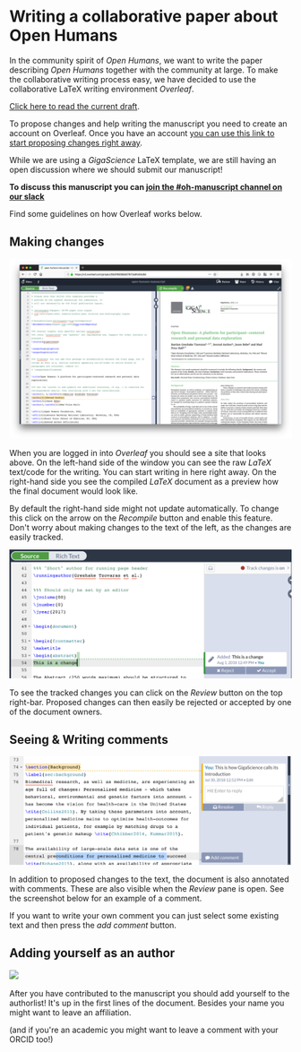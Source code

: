 # Writing a collaborative paper about Open Humans

In the community spirit of *Open Humans*, we want to write the paper describing *Open Humans*
together with the community at large. To make the collaborative writing process easy, we
have decided to use the collaborative LaTeX writing environment *Overleaf*.

[Click here to read the current draft](https://v2.overleaf.com/read/kybdrqszgpzs).

To propose changes and help writing the manuscript you need to create an account on Overleaf.
Once you have an account [you can use this link to start proposing changes right away](https://v2.overleaf.com/8738396447qmjjpsytdpgz).

While we are using a *GigaScience* LaTeX template, we are still having an open discussion where we should submit our manuscript!

**To discuss this manuscript you can [join the #oh-manuscript channel on our slack](http://slackin.openhumans.org/)**

Find some guidelines on how Overleaf works below.

## Making changes

![](img/editing.png)

When you are logged in into *Overleaf* you should see a site that looks above. On the left-hand side of the window you can see the raw *LaTeX* text/code for the writing. You can start writing in here right away.
On the right-hand side you see the compiled *LaTeX* document as a preview how the final document would look like.

By default the right-hand side might not update automatically. To change this click on the arrow on the *Recompile* button and enable this feature. Don't worry about making changes to the text of the left, as the changes are easily tracked.

![](img/track-changes.png)

To see the tracked changes you can click on the *Review* button on the top right-bar. Proposed changes can then easily be rejected or accepted by one of the document owners.

## Seeing & Writing comments

![](img/comments.png)

In addition to proposed changes to the text, the document is also annotated with comments. These are also visible when the *Review* pane is open. See the screenshot below for an example of a comment.

If you want to write your own comment you can just select some existing text and then press the *add comment* button.


## Adding yourself as an author

![](img/authorsh.png)

After you have contributed to the manuscript you should add yourself to the authorlist! It's up in the first lines of the document. Besides your name you might want to leave an affiliation.

(and if you're an academic you might want to leave a comment with your ORCID too!)
